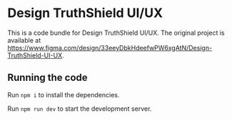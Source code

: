 
  # Design TruthShield UI/UX

  This is a code bundle for Design TruthShield UI/UX. The original project is available at https://www.figma.com/design/33eeyDbkHdeefwPW6xgAtN/Design-TruthShield-UI-UX.

  ## Running the code

  Run `npm i` to install the dependencies.

  Run `npm run dev` to start the development server.
  